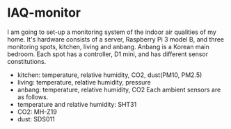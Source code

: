 # IAQ-monitor
I am going to set-up a monitoring system of the indoor air qualities of my home.
It's hardware consists of a server, Raspberry Pi 3 model B, and three monitoring spots, kitchen, living and anbang. Anbang is a Korean main bedroom.
Each spot has a controller, D1 mini, and has different sensor constitutions.
  - kitchen: temperature, relative humidity, CO2, dust(PM10, PM2.5)
  - living: temperature, relative humidity, pressure
  - anbang: temperature, relative humidity, CO2
Each ambient sensors are as follows. 
  - temperature and relative humidity: SHT31
  - CO2: MH-Z19
  - dust: SDS011
